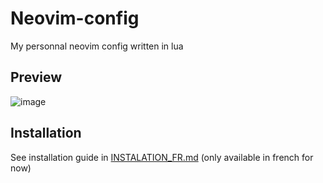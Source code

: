 # Neovim-config

My personnal neovim config written in lua

## Preview

![image](https://user-images.githubusercontent.com/59796136/167299877-1d372ef7-3e36-4f09-a208-6c18c75f0142.png)

## Installation

See installation guide in [INSTALATION_FR.md](./INSTALLATION_FR.md) (only available in french for now)

